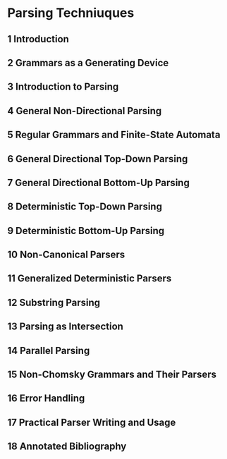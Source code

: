 # Parsing Techniuques

## 1 Introduction

## 2 Grammars as a Generating Device

## 3 Introduction to Parsing

## 4 General Non-Directional Parsing

## 5 Regular Grammars and Finite-State Automata

## 6 General Directional Top-Down Parsing

## 7 General Directional Bottom-Up Parsing

## 8 Deterministic Top-Down Parsing 

## 9 Deterministic Bottom-Up Parsing

## 10 Non-Canonical Parsers

## 11 Generalized Deterministic Parsers

## 12 Substring Parsing

## 13 Parsing as Intersection

## 14 Parallel Parsing

## 15 Non-Chomsky Grammars and Their Parsers

## 16 Error Handling

## 17 Practical Parser Writing and Usage

## 18 Annotated Bibliography